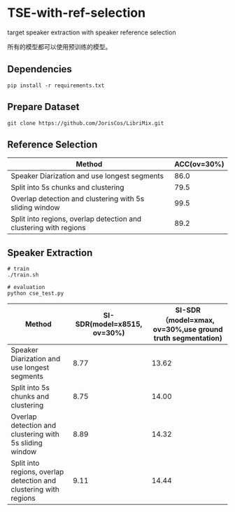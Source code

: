 

# TSE-with-ref-selection

target speaker extraction with speaker reference selection

所有的模型都可以使用预训练的模型。

## Dependencies

```shell
pip install -r requirements.txt
```

## Prepare Dataset

```
git clone https://github.com/JorisCos/LibriMix.git
```

## Reference Selection

| Method                                                       | ACC(ov=30%) |
| ------------------------------------------------------------ | ----------- |
| Speaker Diarization and use longest segments                 | 86.0        |
| Split into 5s chunks and clustering                          | 79.5        |
| Overlap detection and clustering with 5s sliding window      | 99.5        |
| Split into regions, overlap detection and clustering with regions | 89.2        |

## Speaker Extraction

```
# train
./train.sh

# evaluation
python cse_test.py
```

| Method                                                       | SI-SDR(model=x8515, ov=30%) | SI-SDR（model=xmax, ov=30%,use ground truth segmentation) |
| ------------------------------------------------------------ | --------------------------- | --------------------------------------------------------- |
| Speaker Diarization and use longest segments                 | 8.77                        | 13.62                                                     |
| Split into 5s chunks and clustering                          | 8.75                        | 14.00                                                     |
| Overlap detection and clustering with 5s sliding window      | 8.89                        | 14.32                                                     |
| Split into regions, overlap detection and clustering with regions | 9.11                        | 14.44                                                     |